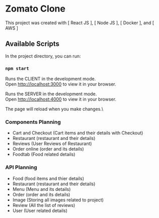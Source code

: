 # Zomato Clone

This project was created with [ React JS ], [ Node JS ], [ Docker ], and [ AWS ]

## Available Scripts

In the project directory, you can run:

### `npm start`

Runs the CLIENT in the development mode.\
Open [http://localhost:3000](http://localhost:3000) to view it in your browser.

Runs the SERVER in the development mode.\
Open [http://localhost:4000](http://localhost:4000) to view it in your browser.

The page will reload when you make changes.\

### Components Planning

- Cart and Checkout (Cart items and their details with Checkout)
- Restaurant (restaurant and their details)
- Reviews (User Reviews of Restaurant)
- Order online (order and its details)
- Foodtab (Food related details)

### API Planning

- Food (food items and thier details)
- Restaurant (restaurant and their details)
- Menu (Menu and its details)
- Order (order and its details)
- Image (Storing all images related to project)
- Review (All the list of reviews)
- User (User related details)
